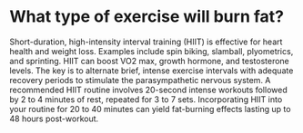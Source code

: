 # What type of exercise will burn fat?

Short-duration, high-intensity interval training (HIIT) is effective for heart health and weight loss. Examples include spin biking, slamball, plyometrics, and sprinting. HIIT can boost VO2 max, growth hormone, and testosterone levels. The key is to alternate brief, intense exercise intervals with adequate recovery periods to stimulate the parasympathetic nervous system. A recommended HIIT routine involves 20-second intense workouts followed by 2 to 4 minutes of rest, repeated for 3 to 7 sets. Incorporating HIIT into your routine for 20 to 40 minutes can yield fat-burning effects lasting up to 48 hours post-workout.